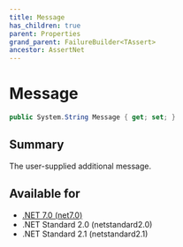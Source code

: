 ```yaml
---
title: Message
has_children: true
parent: Properties
grand_parent: FailureBuilder<TAssert>
ancestor: AssertNet
---
```

# Message

```csharp
public System.String Message { get; set; }
```

## Summary
The user-supplied additional message.

## Available for
- [.NET 7.0 (net7.0)](https://versionsof.net/core/7.0/)
- .NET Standard 2.0 (netstandard2.0)
- .NET Standard 2.1 (netstandard2.1)
